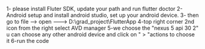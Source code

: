 1- please install Fluter SDK, update your path and run flutter doctor
2- Android setup and install android studio, set up your android device.
3- then go to file --> open ---> D:\grad_project\FlutterApp
4-top right corner 2nd icon from the right select AVD manager 
5-we choose the  "nexus 5 api 30 2" u can choose any other android device and click on " > "actions to choose it
6-run the code 